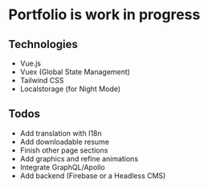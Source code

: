 # Portfolio is work in progress

## Technologies
- Vue.js
- Vuex (Global State Management)
- Tailwind CSS
- Localstorage (for Night Mode)

## Todos
- Add translation with I18n
- Add downloadable resume
- Finish other page sections
- Add graphics and refine animations
- Integrate GraphQL/Apollo
- Add backend (Firebase or a Headless CMS)
